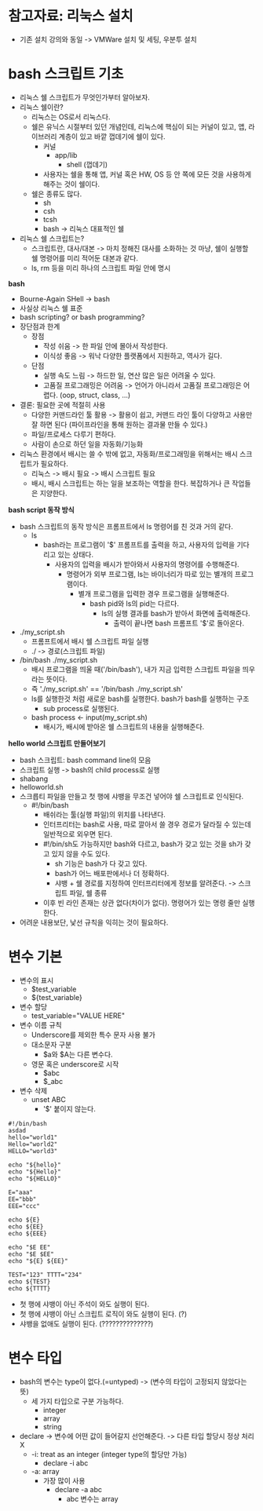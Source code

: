 # 참고자료: 리눅스 설치
- 기존 설치 강의와 동일 -> VMWare 설치 및 세팅, 우분투 설치

# bash 스크립트 기초
- 리눅스 쉘 스크립트가 무엇인가부터 알아보자.
- 리눅스 쉘이란?
  - 리눅스는 OS로서 리눅스다.
  - 쉘은 유닉스 시절부터 있던 개념인데, 리눅스에 핵심이 되는 커널이 있고, 앱, 라이브러리 계층이 있고 바깥 껍데기에 쉘이 있다.
    - 커널
      - app/lib
        - shell (껍데기)
    - 사용자는 쉘을 통해 앱, 커널 혹은 HW, OS 등 안 쪽에 모든 것을 사용하게 해주는 것이 쉘이다.
  - 쉘은 종류도 많다. 
    - sh
    - csh
    - tcsh
    - bash -> 리눅스 대표적인 쉘
- 리눅스 쉘 스크립트는?
  - 스크립트란, 대사/대본 -> 마치 정해진 대사를 소화하는 것 마냥, 쉘이 실행할 쉘 명령어를 미리 적어둔 대본과 같다.
  - ls, rm 등을 미리 하나의 스크립트 파일 안에 명시

**bash**
- Bourne-Again SHell -> bash
- 사실상 리눅스 쉘 표준
- bash scripting? or bash programming?
- 장단점과 한계
  - 장점 
    - 작성 쉬움 -> 한 파일 안에 몰아서 작성한다.
    - 이식성 좋음 -> 워낙 다양한 플랫폼에서 지원하고, 역사가 길다.
  - 단점
    - 실행 속도 느림 -> 하드한 일, 연산 많은 일은 어려울 수 있다.
    - 고품질 프로그래밍은 어려움 -> 언어가 아니라서 고품질 프로그래밍은 어렵다. (oop, struct, class, ...)
- 결론: 필요한 곳에 적절히 사용
  - 다양한 커맨드라인 툴 활용 -> 활용이 쉽고, 커맨드 라인 툴이 다양하고 사용만 잘 하면 된다 (파이프라인을 통해 원하는 결과물 만들 수 있다.)
  - 파일/프로세스 다루기 편하다.
  - 사람이 손으로 하던 일을 자동화/기능화
- 리눅스 환경에서 배시는 쓸 수 밖에 없고, 자동화/프로그래밍을 위해서는 배시 스크립트가 필요하다.
  - 리눅스 -> 배시 필요 -> 배시 스크립트 필요
  - 배시, 배시 스크립트는 하는 일을 보조하는 역할을 한다. 복잡하거나 큰 작업들은 지양한다.

**bash script 동작 방식**
- bash 스크립트의 동작 방식은 프롬프트에서 ls 명령어를 친 것과 거의 같다.
  - ls
    - bash라는 프로그램이 '$' 프롬프트를 출력을 하고, 사용자의 입력을 기다리고 있는 상태다.
      - 사용자의 입력을 배시가 받아와서 사용자의 명령어를 수행해준다.
        - 명령어가 외부 프로그램, ls는 바이너리가 따로 있는 별개의 프로그램이다.
          - 별개 프로그램을 입력한 경우 프로그램을 실행해준다.
            - bash pid와 ls의 pid는 다르다.
              - ls의 실행 결과를 bash가 받아서 화면에 출력해준다.
                - 출력이 끝나면 bash 프롬프트 '$'로 돌아온다.
- ./my_script.sh
  - 프롬프트에서 배시 쉘 스크립트 파일 실행
  - ./ -> 경로(스크립트 파일)
- /bin/bash ./my_script.sh
  - 배시 프로그램을 띄울 때('/bin/bash'), 내가 지금 입력한 스크립트 파일을 띄우라는 뜻이다.
  - 즉 './my_script.sh' == '/bin/bash ./my_script.sh'
  - ls를 실행한것 처럼 새로운 bash를 실행한다. bash가 bash를 실행하는 구조
    - sub process로 실행된다.
  - bash process <- input(my_script.sh)
    - 배시가, 배시에 받아온 쉘 스크립트의 내용을 실행해준다.

**hello world 스크립트 만들어보기**
- bash 스크립트: bash command line의 모음
- 스크립트 실행 -> bash의 child process로 실행
- shabang
- helloworld.sh
- 스크릅티 파일을 만들고 첫 행에 샤뱅을 무조건 넣어야 쉘 스크립트로 인식된다.
  - #!/bin/bash
    - 배쉬라는 툴(실행 파일)의 위치를 나타낸다.
    - 인터프리터는 bash로 사용, 따로 깔아서 쓸 경우 경로가 달라질 수 있는데 일반적으로 외우면 된다.
    - #!/bin/sh도 가능하지만 bash와 다르고, bash가 갖고 있는 것을 sh가 갖고 있지 않을 수도 있다.
      - sh 기능은 bash가 다 갖고 있다.
      - bash가 어느 배포판에서나 더 정확하다.
      - 샤뱅 + 쉘 경로를 지정하여 인터프리터에게 정보를 알려준다. -> 스크립트 파일, 쉘 종류
    - 이후 빈 라인 존재는 상관 없다(차이가 없다). 명령어가 있는 명령 줄만 실행한다.
- 어려운 내용보단, 낯선 규칙을 익히는 것이 필요하다.

# 변수 기본
- 변수의 표시
  - $test_variable
  - ${test_variable}
- 변수 할당
  - test_variable="VALUE HERE"
- 변수 이름 규칙
  - Underscore를 제외한 특수 문자 사용 불가
  - 대소문자 구분
    - $a와 $A는 다른 변수다.
  - 영문 혹은 underscore로 시작
    - $abc
    - $_abc
- 변수 삭제
  - unset ABC
    - '$' 붙이지 않는다.
```shell
#!/bin/bash
asdad
hello="world1"
Hello="world2"
HELLO="world3"

echo "${hello}"
echo "${Hello}"
echo "${HELLO}"

E="aaa"
EE="bbb"
EEE="ccc"

echo ${E}
echo ${EE}
echo ${EEE}

echo "$E EE"
echo "$E $EE"
echo "${E} ${EE}"

TEST="123" TTTT="234"
echo ${TEST}
echo ${TTTT}
```
- 첫 행에 샤뱅이 아닌 주석이 와도 실행이 된다.
- 첫 행에 샤뱅이 아닌 스크립트 로직이 와도 실행이 된다. (?)
- 샤뱅을 없애도 실행이 된다. (??????????????)

# 변수 타입
- bash의 변수는 type이 없다.(=untyped) -> (변수의 타입이 고정되지 않았다는 뜻)
  - 세 가지 타입으로 구분 가능하다.
    - integer
    - array
    - string
- declare -> 변수에 어떤 값이 들어갈지 선언해준다. -> 다른 타입 할당시 정상 처리 X
  - -i: treat as an integer (integer type의 할당만 가능)
    - declare -i abc
  - -a: array
    - 가장 많이 사용
      - declare -a abc
        - abc 변수는 array
